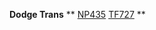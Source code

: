 ---
---

**Dodge Trans**
**
[NP435](/convtrans/dodge/dodgenp435id.html)
[TF727](/convtrans/dodge/dodge727id.html)
**